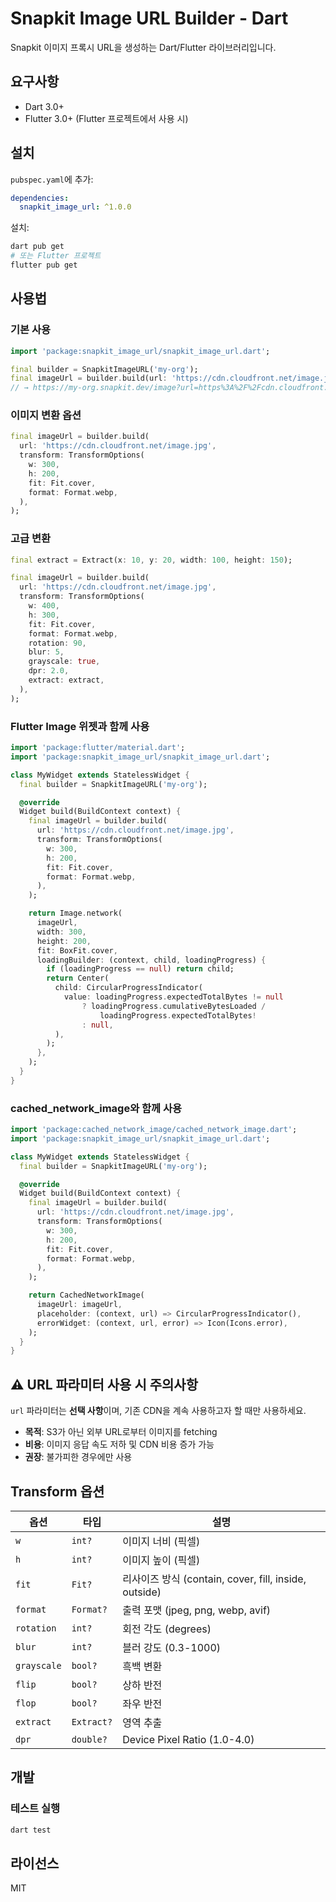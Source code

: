 # Snapkit Image URL Builder - Dart

Snapkit 이미지 프록시 URL을 생성하는 Dart/Flutter 라이브러리입니다.

## 요구사항

- Dart 3.0+
- Flutter 3.0+ (Flutter 프로젝트에서 사용 시)

## 설치

`pubspec.yaml`에 추가:

```yaml
dependencies:
  snapkit_image_url: ^1.0.0
```

설치:

```bash
dart pub get
# 또는 Flutter 프로젝트
flutter pub get
```

## 사용법

### 기본 사용

```dart
import 'package:snapkit_image_url/snapkit_image_url.dart';

final builder = SnapkitImageURL('my-org');
final imageUrl = builder.build(url: 'https://cdn.cloudfront.net/image.jpg');
// → https://my-org.snapkit.dev/image?url=https%3A%2F%2Fcdn.cloudfront.net%2Fimage.jpg
```

### 이미지 변환 옵션

```dart
final imageUrl = builder.build(
  url: 'https://cdn.cloudfront.net/image.jpg',
  transform: TransformOptions(
    w: 300,
    h: 200,
    fit: Fit.cover,
    format: Format.webp,
  ),
);
```

### 고급 변환

```dart
final extract = Extract(x: 10, y: 20, width: 100, height: 150);

final imageUrl = builder.build(
  url: 'https://cdn.cloudfront.net/image.jpg',
  transform: TransformOptions(
    w: 400,
    h: 300,
    fit: Fit.cover,
    format: Format.webp,
    rotation: 90,
    blur: 5,
    grayscale: true,
    dpr: 2.0,
    extract: extract,
  ),
);
```

### Flutter Image 위젯과 함께 사용

```dart
import 'package:flutter/material.dart';
import 'package:snapkit_image_url/snapkit_image_url.dart';

class MyWidget extends StatelessWidget {
  final builder = SnapkitImageURL('my-org');

  @override
  Widget build(BuildContext context) {
    final imageUrl = builder.build(
      url: 'https://cdn.cloudfront.net/image.jpg',
      transform: TransformOptions(
        w: 300,
        h: 200,
        fit: Fit.cover,
        format: Format.webp,
      ),
    );

    return Image.network(
      imageUrl,
      width: 300,
      height: 200,
      fit: BoxFit.cover,
      loadingBuilder: (context, child, loadingProgress) {
        if (loadingProgress == null) return child;
        return Center(
          child: CircularProgressIndicator(
            value: loadingProgress.expectedTotalBytes != null
                ? loadingProgress.cumulativeBytesLoaded /
                    loadingProgress.expectedTotalBytes!
                : null,
          ),
        );
      },
    );
  }
}
```

### cached_network_image와 함께 사용

```dart
import 'package:cached_network_image/cached_network_image.dart';
import 'package:snapkit_image_url/snapkit_image_url.dart';

class MyWidget extends StatelessWidget {
  final builder = SnapkitImageURL('my-org');

  @override
  Widget build(BuildContext context) {
    final imageUrl = builder.build(
      url: 'https://cdn.cloudfront.net/image.jpg',
      transform: TransformOptions(
        w: 300,
        h: 200,
        fit: Fit.cover,
        format: Format.webp,
      ),
    );

    return CachedNetworkImage(
      imageUrl: imageUrl,
      placeholder: (context, url) => CircularProgressIndicator(),
      errorWidget: (context, url, error) => Icon(Icons.error),
    );
  }
}
```

## ⚠️ URL 파라미터 사용 시 주의사항

`url` 파라미터는 **선택 사항**이며, 기존 CDN을 계속 사용하고자 할 때만 사용하세요.

- **목적**: S3가 아닌 외부 URL로부터 이미지를 fetching
- **비용**: 이미지 응답 속도 저하 및 CDN 비용 증가 가능
- **권장**: 불가피한 경우에만 사용

## Transform 옵션

| 옵션 | 타입 | 설명 |
|------|------|------|
| `w` | `int?` | 이미지 너비 (픽셀) |
| `h` | `int?` | 이미지 높이 (픽셀) |
| `fit` | `Fit?` | 리사이즈 방식 (contain, cover, fill, inside, outside) |
| `format` | `Format?` | 출력 포맷 (jpeg, png, webp, avif) |
| `rotation` | `int?` | 회전 각도 (degrees) |
| `blur` | `int?` | 블러 강도 (0.3-1000) |
| `grayscale` | `bool?` | 흑백 변환 |
| `flip` | `bool?` | 상하 반전 |
| `flop` | `bool?` | 좌우 반전 |
| `extract` | `Extract?` | 영역 추출 |
| `dpr` | `double?` | Device Pixel Ratio (1.0-4.0) |

## 개발

### 테스트 실행

```bash
dart test
```

## 라이선스

MIT

